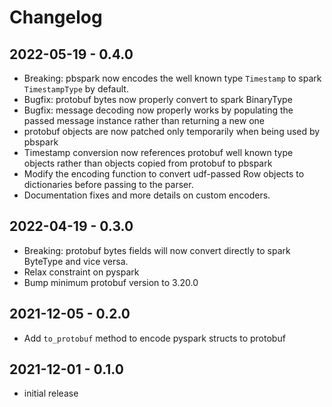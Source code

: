 # Changelog

## 2022-05-19 - 0.4.0

* Breaking: pbspark now encodes the well known type `Timestamp` to spark `TimestampType` by default.
* Bugfix: protobuf bytes now properly convert to spark BinaryType
* Bugfix: message decoding now properly works by populating the passed message instance rather than returning a new one
* protobuf objects are now patched only temporarily when being used by pbspark
* Timestamp conversion now references protobuf well known type objects rather than objects copied from protobuf to pbspark
* Modify the encoding function to convert udf-passed Row objects to dictionaries before passing to the parser.
* Documentation fixes and more details on custom encoders.

## 2022-04-19 - 0.3.0

* Breaking: protobuf bytes fields will now convert directly to spark ByteType and vice versa.
* Relax constraint on pyspark
* Bump minimum protobuf version to 3.20.0

## 2021-12-05 - 0.2.0

* Add `to_protobuf` method to encode pyspark structs to protobuf

## 2021-12-01 - 0.1.0

* initial release
